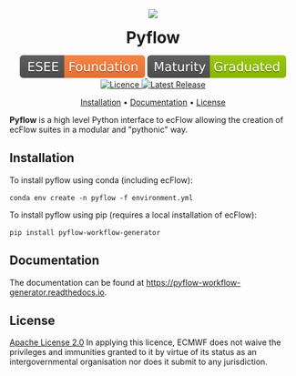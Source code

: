 <p align="center">
  <picture>
    <img src="https://raw.githubusercontent.com/ecmwf/logos/feature/add-logo-pyflow_wellies-20250501113719/logos/pyflow/logo_pyflow.png" height="240">
  </picture>
</p>
<h1 align="center" style="margin-top: 0.001em; margin-bottom: 0.5em;">Pyflow</h1>

<p align="center">
  <a href="https://github.com/ecmwf/codex/raw/refs/heads/main/ESEE">
    <img src="https://github.com/ecmwf/codex/raw/refs/heads/main/ESEE/foundation_badge.svg" alt="ECMWF Software EnginE">
  </a>
  <a href="https://github.com/ecmwf/codex/raw/refs/heads/main/Project Maturity">
    <img src="https://github.com/ecmwf/codex/raw/refs/heads/main/Project Maturity/graduated_badge.svg" alt="Maturity Level">
  </a>
  <a href="https://opensource.org/licenses/apache-2-0">
    <img src="https://img.shields.io/badge/Licence-Apache 2.0-blue.svg" alt="Licence">
  </a>
  <a href="https://github.com/ecmwf/tracksuite/releases">
    <img src="https://img.shields.io/github/v/release/ecmwf/tracksuite?color=purple&label=Release" alt="Latest Release">
  </a>
</p>

<p align="center">
  <!-- <a href="#quick-start">Quick Start</a>
  • -->
  <a href="#installation">Installation</a>
  •
  <a href="#documentation">Documentation</a>
  •
  <a href="#License">License</a>
</p>

**Pyflow** is a high level Python interface to ecFlow allowing the creation of ecFlow suites in a modular and "pythonic" way.


## Installation
To install pyflow using conda (including ecFlow):

    conda env create -n pyflow -f environment.yml

To install pyflow using pip (requires a local installation of ecFlow):

    pip install pyflow-workflow-generator

## Documentation
The documentation can be found at <https://pyflow-workflow-generator.readthedocs.io>.


## License
[Apache License 2.0](LICENSE) In applying this licence, ECMWF does not waive the privileges and immunities 
granted to it by virtue of its status as an intergovernmental organisation nor does it submit to any jurisdiction.
